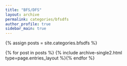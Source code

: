```yaml
---
title: "BFS/DFS"
layout: archive
permalink: categories/bfsdfs
author_profile: true
sidebar_main: true
---
```


{% assign posts = site.categories.bfsdfs %}

{% for post in posts %} {% include archive-single2.html type=page.entries_layout %}{% endfor %}
